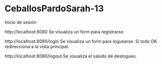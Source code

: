 # CeballosPardoSarah-13
Inicio de sesión

http://localhost:8080
Se visualiza un form para registrarse.

http://localhost:8080/login
Se visualiza un form para loguearse.
    Si todo OK redirecciona a la vista principal.

http://localhost:8080/logout
Se visualiza el saludo de deslogueo.